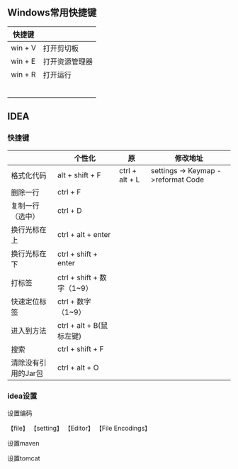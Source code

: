 ## Windows常用快捷键



| 快捷键  |                |
| ------- | -------------- |
| win + V | 打开剪切板     |
| win + E | 打开资源管理器 |
| win + R | 打开运行       |
|         |                |
|         |                |
|         |                |
|         |                |
|         |                |
|         |                |



## IDEA

### 快捷键

|                     | 个性化                     | 原             | 修改地址                           |
| ------------------- | -------------------------- | -------------- | ---------------------------------- |
| 格式化代码          | alt + shift + F            | ctrl + alt + L | settings -> Keymap ->reformat Code |
| 删除一行            | ctrl + F                   |                |                                    |
| 复制一行（选中）    | ctrl + D                   |                |                                    |
| 换行光标在上        | ctrl + alt + enter         |                |                                    |
| 换行光标在下        | ctrl + shift + enter       |                |                                    |
| 打标签              | ctrl + shift + 数字（1~9） |                |                                    |
| 快速定位标签        | ctrl + 数字（1~9）         |                |                                    |
| 进入到方法          | ctrl + alt + B(鼠标左键)   |                |                                    |
| 搜索                | ctrl  + shift + F          |                |                                    |
| 清除没有引用的Jar包 | ctrl + alt + O             |                |                                    |

### idea设置

设置编码

【file】 【setting】 【Editor】 【File Encodings】

设置maven

设置tomcat

